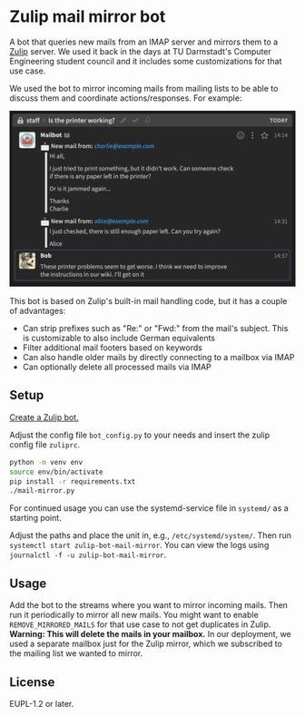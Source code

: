 # Zulip mail mirror bot

A bot that queries new mails from an IMAP server and mirrors them to a [Zulip](https://zulip.com/) server.
We used it back in the days at TU Darmstadt's Computer Engineering student council and it includes some customizations for that use case.

We used the bot to mirror incoming mails from mailing lists to be able to discuss them and coordinate actions/responses. For example:

![Demo](.gfx/demo.png)

This bot is based on Zulip's built-in mail handling code, but it has a couple of advantages:


- Can strip prefixes such as "Re:" or "Fwd:" from the mail's subject. This is customizable to also include German equivalents
- Filter additional mail footers based on keywords
- Can also handle older mails by directly connecting to a mailbox via IMAP
- Can optionally delete all processed mails via IMAP

## Setup

[Create a Zulip bot.](https://zulip.com/api/running-bots)

Adjust the config file `bot_config.py` to your needs and insert the zulip config file `zuliprc`.

```bash
python -m venv env
source env/bin/activate
pip install -r requirements.txt
./mail-mirror.py
```

For continued usage you can use the systemd-service file in `systemd/` as a starting point.

Adjust the paths and place the unit in, e.g., `/etc/systemd/system/`. Then run `systemctl start zulip-bot-mail-mirror`. You can view the logs using `journalctl -f -u zulip-bot-mail-mirror`.

## Usage

Add the bot to the streams where you want to mirror incoming mails. Then run it periodically to mirror all new mails. You might want to enable `REMOVE_MIRRORED_MAILS` for that use case to not get duplicates in Zulip. **Warning: This will delete the mails in your mailbox.** In our deployment, we used a separate mailbox just for the Zulip mirror, which we subscribed to the mailing list we wanted to mirror.

## License

EUPL-1.2 or later.